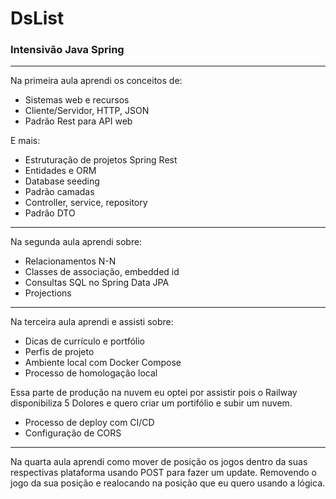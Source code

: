 # DsList
<h3>Intensivão Java Spring</h3>

---

Na primeira aula aprendi os conceitos de:

- Sistemas web e recursos
- Cliente/Servidor, HTTP, JSON
- Padrão Rest para API web


E mais:

- Estruturação de projetos Spring Rest
- Entidades e ORM
- Database seeding
- Padrão camadas
- Controller, service, repository
- Padrão DTO

---

Na segunda aula aprendi sobre:

- Relacionamentos N-N
- Classes de associação, embedded id
- Consultas SQL no Spring Data JPA
- Projections

---

Na terceira aula aprendi e assisti sobre:

- Dicas de currículo e portfólio
- Perfis de projeto
- Ambiente local com Docker Compose
- Processo de homologação local

Essa parte de produção na nuvem eu optei por assistir pois o Railway disponibiliza 5 Dolores e quero criar um portifólio e subir um nuvem.

- Processo de deploy com CI/CD
- Configuração de CORS

---

Na quarta aula aprendi como mover de posição os jogos dentro da suas respectivas plataforma usando POST para fazer um update. 
Removendo o jogo da sua posição e realocando na posição que eu quero usando a lógica.


